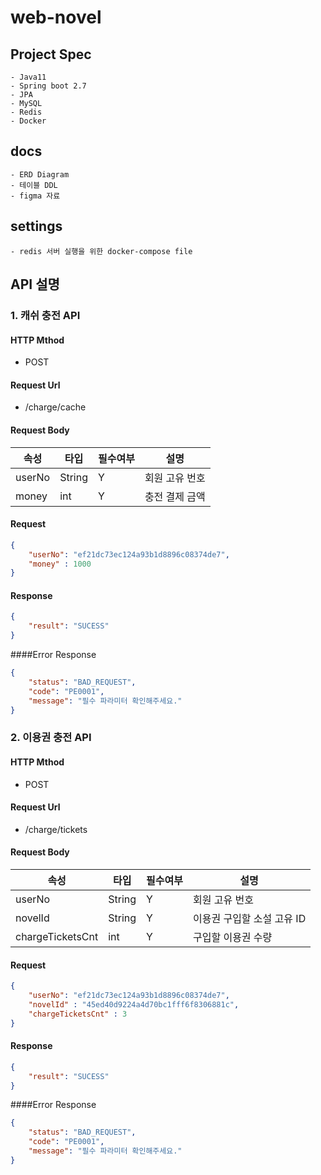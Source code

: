# web-novel

## Project Spec
    - Java11
    - Spring boot 2.7
    - JPA
    - MySQL
    - Redis
    - Docker
    
## docs
    - ERD Diagram
    - 테이블 DDL
    - figma 자료
    
## settings
    - redis 서버 실행을 위한 docker-compose file
    

## API 설명

### 1. 캐쉬 충전 API

#### HTTP Mthod
- POST

#### Request Url
- /charge/cache

#### Request Body
| 속성 | 타입  | 필수여부 | 설명 |
| --- | --- | --- | ---|
| userNo | String | Y | 회원 고유 번호
| money | int | Y | 충전 결제 금액
 
#### Request
```json
{
	"userNo": "ef21dc73ec124a93b1d8896c08374de7",
	"money" : 1000
}
```

#### Response
```json
{
    "result": "SUCESS"
}
```

####Error Response
```json
{
    "status": "BAD_REQUEST",
    "code": "PE0001",
    "message": "필수 파라미터 확인해주세요."
}
```

### 2. 이용권 충전 API

#### HTTP Mthod
- POST

#### Request Url
- /charge/tickets

#### Request Body
| 속성 | 타입  | 필수여부 | 설명 |
| --- | --- | --- | ---|
| userNo | String | Y | 회원 고유 번호
| novelId | String | Y | 이용권 구입할 소설 고유 ID
| chargeTicketsCnt | int | Y | 구입할 이용권 수량
 
#### Request
```json
{
	"userNo": "ef21dc73ec124a93b1d8896c08374de7",
	"novelId" : "45ed40d9224a4d70bc1fff6f8306881c",
    "chargeTicketsCnt" : 3
}
```

#### Response
```json
{
    "result": "SUCESS"
}
```

####Error Response
```json
{
    "status": "BAD_REQUEST",
    "code": "PE0001",
    "message": "필수 파라미터 확인해주세요."
}
```
